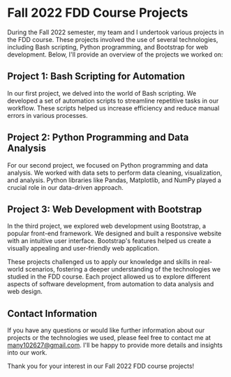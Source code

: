 # Fall 2022 FDD Course Projects

During the Fall 2022 semester, my team and I undertook various projects in the FDD course. These projects involved the use of several technologies, including Bash scripting, Python programming, and Bootstrap for web development. Below, I'll provide an overview of the projects we worked on:

## Project 1: Bash Scripting for Automation

In our first project, we delved into the world of Bash scripting. We developed a set of automation scripts to streamline repetitive tasks in our workflow. These scripts helped us increase efficiency and reduce manual errors in various processes.

## Project 2: Python Programming and Data Analysis

For our second project, we focused on Python programming and data analysis. We worked with data sets to perform data cleaning, visualization, and analysis. Python libraries like Pandas, Matplotlib, and NumPy played a crucial role in our data-driven approach.

## Project 3: Web Development with Bootstrap

In the third project, we explored web development using Bootstrap, a popular front-end framework. We designed and built a responsive website with an intuitive user interface. Bootstrap's features helped us create a visually appealing and user-friendly web application.

These projects challenged us to apply our knowledge and skills in real-world scenarios, fostering a deeper understanding of the technologies we studied in the FDD course. Each project allowed us to explore different aspects of software development, from automation to data analysis and web design.

## Contact Information

If you have any questions or would like further information about our projects or the technologies we used, please feel free to contact me at [many102627@gmail.com](mailto:many102627@gmail.com). I'll be happy to provide more details and insights into our work.

Thank you for your interest in our Fall 2022 FDD course projects!
